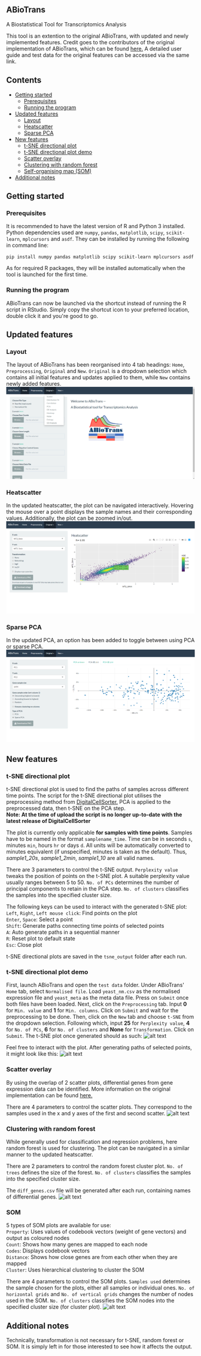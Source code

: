## ABioTrans
A Biostatistical Tool for Transcriptomics Analysis

This tool is an extention to the original ABioTrans, with updated and newly implemented features. Credit goes to the contributors of the original implementation of ABioTrans, which can be found [here.](https://github.com/buithuytien/ABioTrans) 
A detailed user guide and test data for the original features can be accessed via the same link.


## Contents 
- [Getting started](#getting-started)</br>
  - [Prerequisites](#prerequisites)</br>
  - [Running the program](#running-the-program)</br>
- [Updated features](#updated-features)</br>
	- [Layout](#layout)</br>
	- [Heatscatter](#heatscatter)</br>
	- [Sparse PCA](#sparse-pca)</br>
- [New features](#new-features)</br>
	- [t-SNE directional plot](#t-sne-directional-plot)</br>
	- [t-SNE directional plot demo](#t-sne-directional-plot-demo)</br>
	- [Scatter overlay](#scatter-overlay)</br>
	- [Clustering with random forest](#clustering-with-random-forest)</br>
	- [Self-organising map (SOM)](#som)</br>
- [Additional notes](#additional-notes)</br>  


## Getting started

### Prerequisites
It is recommended to have the latest version of R and Python 3 installed. Python dependencies used are ```numpy```, ```pandas```, ```matplotlib```, ```scipy```, ```scikit-learn```, ```mplcursors``` and ```asdf```. They can be installed by running the following in command line: </br>

```
pip install numpy pandas matplotlib scipy scikit-learn mplcursors asdf
```

As for required R packages, they will be installed automatically when the tool is launched for the first time.

### Running the program
ABioTrans can now be launched via the shortcut instead of running the R script in RStudio. Simply copy the shortcut icon to your preferred location, double click it and you're good to go.


## Updated features

### Layout
The layout of ABioTrans has been reorganised into 4 tab headings: ```Home```, ```Preprocessing```, ```Original``` and ```New```. ```Original``` is a dropdown selection which contains all initial features and updates applied to them, while ```New``` contains newly added features.
![alt text](https://github.com/SnowMelody/ABioTrans/blob/master/ABT_updated/screenshots/Layout.png)

### Heatscatter
In the updated heatscatter, the plot can be navigated interactively. Hovering the mouse over a point displays the sample names and their corresponding values. Additionally, the plot can be zoomed in/out.
![alt text](https://github.com/SnowMelody/ABioTrans/blob/master/ABT_updated/screenshots/Heatscatter.png)

### Sparse PCA
In the updated PCA, an option has been added to toggle between using PCA or sparse PCA.
![alt text](https://github.com/SnowMelody/ABioTrans/blob/master/ABT_updated/screenshots/Sparse%20PCA.png)

## New features

### t-SNE directional plot
t-SNE directional plot is used to find the paths of samples across different time points. The script for the t-SNE directional plot utilises the preprocessing method from [DigitalCellSorter.](https://github.com/sdomanskyi/DigitalCellSorter) PCA is applied to the preprocessed data, then t-SNE on the PCA step. </br>
**Note: At the time of upload the script is no longer up-to-date with the latest release of DigitalCellSorter** </br>

The plot is currently only applicable **for samples with time points**. Samples have to be named in the format ```samplename_time```. Time can be in seconds ```s```, minutes ```min```, hours ```hr``` or days ```d```. All units will be automatically converted to minutes equivalent (if unspecified, minutes is taken as the default). Thus, *sample1_20s*, *sample1_2min*, *sample1_10* are all valid names. </br>

There are 3 parameters to control the t-SNE output. ```Perplexity value``` tweaks the position of points on the t-SNE plot. A suitable perplexity value usually ranges between 5 to 50. ```No. of PCs``` determines the number of principal components to retain in the PCA step. ```No. of clusters``` classifies the samples into the specified cluster size. </br>

The following keys can be used to interact with the generated t-SNE plot: </br>
```Left```, ```Right```, ```Left mouse click```: Find points on the plot </br>
```Enter```, ```Space```: Select a point </br>
```Shift```: Generate paths connecting time points of selected points </br>
```A```: Auto generate paths in a sequential manner </br>
```R```: Reset plot to default state </br>
```Esc```: Close plot </br>

t-SNE directional plots are saved in the ```tsne_output``` folder after each run.

### t-SNE directional plot demo
First, launch ABioTrans and open the ```test data``` folder. Under ABioTrans' ```Home``` tab, select ```Normalised file```. Load ```yeast_nm.csv``` as the normalised expression file and ```yeast_meta``` as the meta data file. Press on ```Submit``` once both files have been loaded. Next, click on the ```Preprocessing``` tab. Input **0** for ```Min. value``` and **1** for ```Min. columns```. Click on ```Submit``` and wait for the preprocessing to be done. Then, click on the ```New``` tab and choose ```t-SNE``` from the dropdown selection. Following which, input **25** for ```Perplexity value```, **4** for ```No. of PCs```, **6** for ```No. of clusters``` and **None** for ```Transformation```. Click on ```Submit```. The t-SNE plot once generated should as such:
![alt text](https://github.com/SnowMelody/ABioTrans/blob/master/ABT_updated/screenshots/t-SNE_1.png)

Feel free to interact with the plot. After generating paths of selected points, it might look like this:
![alt text](https://github.com/SnowMelody/ABioTrans/blob/master/ABT_updated/screenshots/t-SNE_2.png)
 

### Scatter overlay
By using the overlap of 2 scatter plots, differential genes from gene expression data can be identified. More information on the original implementation can be found [here.](https://github.com/SnowMelody/ScatterOverlay) </br>

There are 4 parameters to control the scatter plots. They correspond to the samples used in the x and y axes of the first and second scatter.
![alt text](https://github.com/SnowMelody/ABioTrans/blob/master/ABT_updated/screenshots/Overlay.png)

### Clustering with random forest
While generally used for classification and regression problems, here random forest is used for clustering. The plot can be navigated in a similar manner to the updated heatscatter. </br>

There are 2 parameters to control the random forest cluster plot. ```No. of trees``` defines the size of the forest. ```No. of clusters``` classifies the samples into the specified cluster size. </br>

The ```diff_genes.csv``` file will be generated after each run, containing names of differential genes.
![alt text](https://github.com/SnowMelody/ABioTrans/blob/master/ABT_updated/screenshots/Random%20forest.png)

### SOM
5 types of SOM plots are available for use: </br>
```Property```: Uses values of codebook vectors (weight of gene vectors) and output as coloured nodes </br>
```Count```: Shows how many genes are mapped to each node </br>
```Codes```: Displays codebook vectors </br>
```Distance```: Shows how close genes are from each other when they are mapped </br>
```Cluster```: Uses hierarchical clustering to cluster the SOM </br>

There are 4 parameters to control the SOM plots. ```Samples used``` determines the sample chosen for the plots, either all samples or individual ones. ```No. of horizontal grids``` and ```No. of vertical grids``` changes the number of nodes used in the SOM. ```No. of clusters```  classifies the SOM nodes into the specified cluster size (for cluster plot).
![alt text](https://github.com/SnowMelody/ABioTrans/blob/master/ABT_updated/screenshots/SOM.png)


## Additional notes
Technically, transformation is not necessary for t-SNE, random forest or SOM. It is simply left in for those interested to see how it affects the output.
